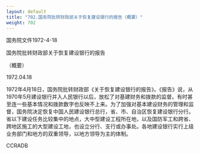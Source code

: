 ```yaml
---
layout: default
title: "702.国务院批转财政部关于恢复建设银行的报告（概要）"
weight: 702
---
```


国务院文件1972-4-18

国务院批转财政部关于恢复建设银行的报告

（概要）

1972.04.18

1972年4月18日，国务院批转财政部《关于恢复建设银行的报告》。《报告》说，从1970年5月建设银行并入人民银行以后，放松了对基建财务和拨款的监督。有时甚至连一些基本情况和拨款数字也反映不上来。为了加强对基本建设财务的管理和监督，国务院决定恢复中国人民建设银行总行，省、市、自治区恢复建设银行分行。省以下建设任务比较集中的地点，大中型建设工程所在地，以及国防军工和跨省、跨地区施工的大型建设工地，也设立分行、支行或办事处。各地建设银行实行上级业务部门和地方的双重领导，以地方领导为主的体制。

CCRADB

